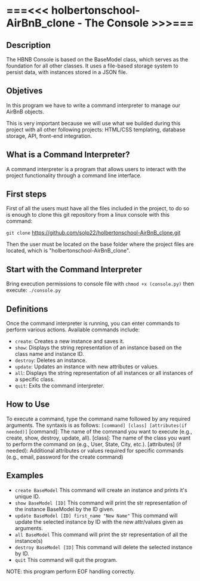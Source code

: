 # ===<<< holbertonschool-AirBnB_clone - The Console >>>===

## Description
The HBNB Console is based on the BaseModel class, which serves as the foundation for all other classes. It uses a file-based storage system to persist data, with instances stored in a JSON file.

## Objetives
In this program we have to write a command interpreter to manage our AirBnB objects.

This is very important because we will use what we builded during this project with all other following projects: HTML/CSS templating, database storage, API, front-end integration.

## What is a Command Interpreter?
A command interpreter is a program that allows users to interact with the project functionality through a command line interface.

## First steps
First of all the users must have all the files included in the project, to do so is enough to clone this git repository from a linux console with this command:

`git clone` https://github.com/solp22/holbertonschool-AirBnB_clone.git

Then the user must be located on the base folder where the project files are located, which is "holbertonschool-AirBnB_clone".

## Start with the Command Interpreter
Bring execution permissions to console file with `chmod +x (console.py)`
then execute: `./console.py`


## Definitions
Once the command interpreter is running, you can enter commands to perform various actions. Available commands include:

- `create`: Creates a new instance and saves it.
- `show`: Displays the string representation of an instance based on the class name and instance ID.
- `destroy`: Deletes an instance.
- `update`: Updates an instance with new attributes or values.
- `all`: Displays the string representation of all instances or all instances of a specific class.
- `quit`: Exits the command interpreter.

## How to Use
To execute a command, type the command name followed by any required arguments. The syntaxis is as follows:
`[command] [class] [attributes(if needed)]`
[command]: The name of the command you want to execute (e.g., create, show, destroy, update, all).
[class]: The name of the class you want to perform the command on (e.g., User, State, City, etc.).
[attributes] (if needed): Additional attributes or values required for specific commands (e.g., email, password for the create command)

## Examples
- `create BaseModel`
This command will create an instance and prints it's unique ID.
- `show BaseModel [ID]`
This command will print the str representation of the instance BaseModel by the ID given.
- `update BaseModel [ID] first_name "New Name"`
This command will update the selected instance by ID with the new attr/values given as arguments.
- `all BaseModel`
This command will print the str representation of all the instance(s)
- `destroy BaseModel [ID]`
This command will delete the selected instance by ID.
- `quit`
This command will quit the program.

NOTE: this program perform EOF handling correctly.

